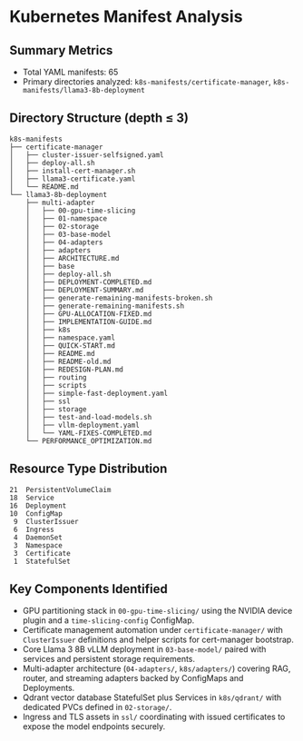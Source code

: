 # Kubernetes Manifest Analysis

## Summary Metrics
- Total YAML manifests: 65
- Primary directories analyzed: `k8s-manifests/certificate-manager`, `k8s-manifests/llama3-8b-deployment`

## Directory Structure (depth ≤ 3)
```
k8s-manifests
├── certificate-manager
│   ├── cluster-issuer-selfsigned.yaml
│   ├── deploy-all.sh
│   ├── install-cert-manager.sh
│   ├── llama3-certificate.yaml
│   └── README.md
└── llama3-8b-deployment
    ├── multi-adapter
    │   ├── 00-gpu-time-slicing
    │   ├── 01-namespace
    │   ├── 02-storage
    │   ├── 03-base-model
    │   ├── 04-adapters
    │   ├── adapters
    │   ├── ARCHITECTURE.md
    │   ├── base
    │   ├── deploy-all.sh
    │   ├── DEPLOYMENT-COMPLETED.md
    │   ├── DEPLOYMENT-SUMMARY.md
    │   ├── generate-remaining-manifests-broken.sh
    │   ├── generate-remaining-manifests.sh
    │   ├── GPU-ALLOCATION-FIXED.md
    │   ├── IMPLEMENTATION-GUIDE.md
    │   ├── k8s
    │   ├── namespace.yaml
    │   ├── QUICK-START.md
    │   ├── README.md
    │   ├── README-old.md
    │   ├── REDESIGN-PLAN.md
    │   ├── routing
    │   ├── scripts
    │   ├── simple-fast-deployment.yaml
    │   ├── ssl
    │   ├── storage
    │   ├── test-and-load-models.sh
    │   ├── vllm-deployment.yaml
    │   └── YAML-FIXES-COMPLETED.md
    └── PERFORMANCE_OPTIMIZATION.md
```

## Resource Type Distribution
```
21  PersistentVolumeClaim
18  Service
16  Deployment
10  ConfigMap
 9  ClusterIssuer
 6  Ingress
 4  DaemonSet
 3  Namespace
 3  Certificate
 1  StatefulSet
```

## Key Components Identified
- GPU partitioning stack in `00-gpu-time-slicing/` using the NVIDIA device plugin and a `time-slicing-config` ConfigMap.
- Certificate management automation under `certificate-manager/` with `ClusterIssuer` definitions and helper scripts for cert-manager bootstrap.
- Core Llama 3 8B vLLM deployment in `03-base-model/` paired with services and persistent storage requirements.
- Multi-adapter architecture (`04-adapters/`, `k8s/adapters/`) covering RAG, router, and streaming adapters backed by ConfigMaps and Deployments.
- Qdrant vector database StatefulSet plus Services in `k8s/qdrant/` with dedicated PVCs defined in `02-storage/`.
- Ingress and TLS assets in `ssl/` coordinating with issued certificates to expose the model endpoints securely.
